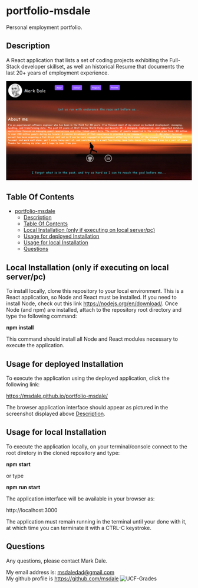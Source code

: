 # portfolio-msdale

Personal employment portfolio.

## Description

A React application that lists a set of coding projects exhibiting the Full-Stack developer skillset,
as well an historical Resume that documents the last 20+ years of employment experience.   

![screenshot](./src/assets/images/screenshot.png)

## Table Of Contents

- [portfolio-msdale](#portfolio-msdale)
  - [Description](#description)
  - [Table Of Contents](#table-of-contents)
  - [Local Installation (only if executing on local server/pc)](#local-installation-only-if-executing-on-local-serverpc)
  - [Usage for deployed Installation](#usage-for-deployed-installation)
  - [Usage for local Installation](#usage-for-local-installation)
  - [Questions](#questions)

## Local Installation (only if executing on local server/pc)

To install locally, clone this repository to your local environment. This is a React application, so Node and React must be installed. If you need to install Node, check out this link https://nodejs.org/en/download/. Once Node (and npm) are installed, attach to the repository root directory and type the following command:

**npm install**  
  
This command should install all Node and React modules necessary to execute the application.

## Usage for deployed Installation

To execute the application using the deployed application, click the following link:

https://msdale.github.io/portfolio-msdale/
  
The browser application interface should appear as pictured in the screenshot displayed above [Description](#description).

## Usage for local Installation

To execute the application locally, on your terminal/console connect to the root diretory in the cloned repository and type:

**npm start** 
  
or type

**npm run start**
  
The application interface will be available in your browser as:

http://localhost:3000
  
The application must remain running in the terminal until your done with it, at which time you can terminate it with a CTRL-C keystroke.

## Questions

Any questions, please contact Mark Dale.

My email address is: msdaledad@gmail.com  
My github profile is https://github.com/msdale
![UCF-Grades](./src/assets/documents/UCF-Bootcamp-Grades)
